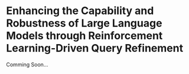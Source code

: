 # Enhancing the Capability and Robustness of Large Language Models through Reinforcement Learning-Driven Query Refinement

Comming Soon...
